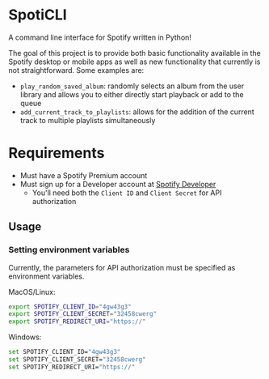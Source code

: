 # SpotiCLI
A command line interface for Spotify written in Python!

The goal of this project is to provide both basic functionality available in the Spotify desktop or mobile apps as well as new functionality that currently is not straightforward. Some examples are:
* `play_random_saved_album`: randomly selects an album from the user library and allows you to either directly start playback or add to the queue
* `add_current_track_to_playlists`: allows for the addition of the current track to multiple playlists simultaneously

# Requirements
* Must have a Spotify Premium account
* Must sign up for a Developer account at [Spotify Developer](https://developer.spotify.com)
  * You'll need both the `Client ID` and `Client Secret` for API authorization
## Usage

### Setting environment variables

Currently, the parameters for API authorization must be specified as environment variables.

MacOS/Linux:
```bash
export SPOTIFY_CLIENT_ID="4gw43g3"
export SPOTIFY_CLIENT_SECRET="32458cwerg"
export SPOTIFY_REDIRECT_URI="https://"
```

Windows:
```bash
set SPOTIFY_CLIENT_ID="4gw43g3"
set SPOTIFY_CLIENT_SECRET="32458cwerg"
set SPOTIFY_REDIRECT_URI="https://"
```



